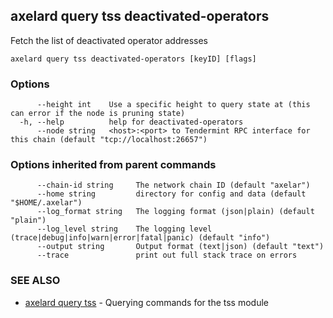 ## axelard query tss deactivated-operators

Fetch the list of deactivated operator addresses

```
axelard query tss deactivated-operators [keyID] [flags]
```

### Options

```
      --height int    Use a specific height to query state at (this can error if the node is pruning state)
  -h, --help          help for deactivated-operators
      --node string   <host>:<port> to Tendermint RPC interface for this chain (default "tcp://localhost:26657")
```

### Options inherited from parent commands

```
      --chain-id string     The network chain ID (default "axelar")
      --home string         directory for config and data (default "$HOME/.axelar")
      --log_format string   The logging format (json|plain) (default "plain")
      --log_level string    The logging level (trace|debug|info|warn|error|fatal|panic) (default "info")
      --output string       Output format (text|json) (default "text")
      --trace               print out full stack trace on errors
```

### SEE ALSO

- [axelard query tss](axelard_query_tss.md)	 - Querying commands for the tss module
